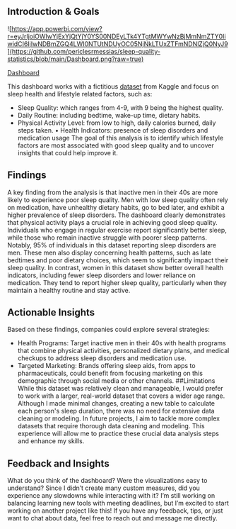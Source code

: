 ## Introduction & Goals

![https://app.powerbi.com/view?r=eyJrIjoiOWIwYjExYjQtYjY0YS00NDEyLTk4YTgtMWYwNzBjMmNmZTY0IiwidCI6IjIwNDBmZGQ4LWI0NTUtNDUyOC05NjNkLTUxZTFmNDNlZjQ0NyJ9](https://github.com/periclesrmessias/sleep-quality-statistics/blob/main/Dashboard.png?raw=true)

[Dashboard](https://app.powerbi.com/view?r=eyJrIjoiOWIwYjExYjQtYjY0YS00NDEyLTk4YTgtMWYwNzBjMmNmZTY0IiwidCI6IjIwNDBmZGQ4LWI0NTUtNDUyOC05NjNkLTUxZTFmNDNlZjQ0NyJ9)

This dashboard works with a fictitious [dataset](https://www.kaggle.com/datasets/hanaksoy/health-and-sleep-statistics) from Kaggle and focus on
sleep health and lifestyle related factors, such as:
- Sleep Quality: which ranges from 4-9, with 9 being the highest quality.
- Daily Routine: including bedtime, wake-up time, dietary habits.
- Physical Activity Level: from low to high, daily calories burned, daily steps
taken.
• Health Indicators: presence of sleep disorders and medication usage
The goal of this analysis is to identify which lifestyle factors are most associated with
good sleep quality and to uncover insights that could help improve it.

## Findings
A key finding from the analysis is that inactive men in their 40s are more likely to
experience poor sleep quality. Men with low sleep quality often rely on medication,
have unhealthy dietary habits, go to bed later, and exhibit a higher prevalence of sleep
disorders.
The dashboard clearly demonstrates that physical activity plays a crucial role in
achieving good sleep quality. Individuals who engage in regular exercise report
significantly better sleep, while those who remain inactive struggle with poorer sleep
patterns. Notably, 95% of individuals in this dataset reporting sleep disorders are men.
These men also display concerning health patterns, such as late bedtimes and poor
dietary choices, which seem to significantly impact their sleep quality.
In contrast, women in this dataset show better overall health indicators, including
fewer sleep disorders and lower reliance on medication. They tend to report higher
sleep quality, particularly when they maintain a healthy routine and stay active.

## Actionable Insights
Based on these findings, companies could explore several strategies:
- Health Programs: Target inactive men in their 40s with health programs that
combine physical activities, personalized dietary plans, and medical checkups to
address sleep disorders and medication use.
- Targeted Marketing: Brands offering sleep aids, from apps to pharmaceuticals,
could benefit from focusing marketing on this demographic through social
media or other channels.
##Limitations
While this dataset was relatively clean and manageable, I would prefer to work with a
larger, real-world dataset that covers a wider age range. Although I made minimal
changes, creating a new table to calculate each person's sleep duration, there was no
need for extensive data cleaning or modeling.
In future projects, I aim to tackle more complex datasets that require thorough data
cleaning and modeling. This experience will allow me to practice these crucial data
analysis steps and enhance my skills.

## Feedback and Insights
What do you think of the dashboard? Were the visualizations easy to understand?
Since I didn’t create many custom measures, did you experience any slowdowns while
interacting with it?
I’m still working on balancing learning new tools with meeting deadlines, but I’m
excited to start working on another project like this! If you have any feedback, tips, or
just want to chat about data, feel free to reach out and message me
directly.

